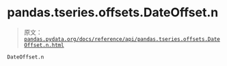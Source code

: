 # pandas.tseries.offsets.DateOffset.n

> 原文：[`pandas.pydata.org/docs/reference/api/pandas.tseries.offsets.DateOffset.n.html`](https://pandas.pydata.org/docs/reference/api/pandas.tseries.offsets.DateOffset.n.html)

```py
DateOffset.n
```
